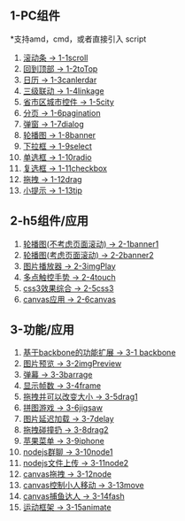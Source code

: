 <h2>1-PC组件</h2>
*支持amd，cmd，或者直接引入 script
<ol>
	<li><a href="1-1scroll">滚动条 -> 1-1scroll</a></li>
	<li><a href="">回到顶部 -> 1-2toTop</a></li>
	<li><a href="">日历 -> 1-3canlerdar</a></li>
	<li><a href="">三级联动 -> 1-4linkage</a></li>
	<li><a href="">省市区城市控件 -> 1-5city</a></li>
	<li><a href="">分页 -> 1-6pagination</a></li>
	<li><a href="">弹窗 -> 1-7dialog</a></li>
	<li><a href="">轮播图 -> 1-8banner</a></li>
	<li><a href="">下拉框 -> 1-9select</a></li>
	<li><a href="">单选框 -> 1-10radio</a></li>
	<li><a href="">复选框 -> 1-11checkbox</a></li>
	<li><a href="">拖拽 -> 1-12drag</a></li>
	<li><a href="">小提示 -> 1-13tip</a></li>
</ol>

<h2>2-h5组件/应用</h2>
<ol>
	<li><a href="">轮播图(不考虑页面滚动) -> 2-1banner1</a></li>
	<li><a href="">轮播图(考虑页面滚动) -> 2-2banner2</a></li>
	<li><a href="">图片播放器 -> 2-3imgPlay</a></li>
	<li><a href="">多点触控手势 -> 2-4touch</a></li>
	<li><a href="">css3效果综合 -> 2-5css3</a></li>
	<li><a href="">canvas应用 -> 2-6canvas</a></li>
</ol>

<h2>3-功能/应用</h2>
<ol>
	<li><a href="">基于backbone的功能扩展 -> 3-1 backbone</a></li>
	<li><a href="">图片预览 -> 3-2imgPreview</a></li>
	<li><a href="">弹幕 -> 3-3barrage</a></li>
	<li><a href="">显示帧数 -> 3-4frame</a></li>
	<li><a href="">拖拽并可以改变大小 -> 3-5drag1</a></li>
	<li><a href="">拼图游戏 -> 3-6jigsaw</a></li>
	<li><a href="">图片延迟加载 -> 3-7delay</a></li>
	<li><a href="">拖拽碰撞扔 -> 3-8drag2</a></li>
	<li><a href="">苹果菜单 -> 3-9iphone</a></li>
	<li><a href="">nodejs群聊 -> 3-10node1</a></li>
	<li><a href="">nodejs文件上传 -> 3-11node2</a></li>
	<li><a href="">canvas拖拽 -> 3-12node</a></li>
	<li><a href="">canvas控制小人移动 -> 3-13move</a></li>
	<li><a href="">canvas捕鱼达人 -> 3-14fash</a></li>
	<li><a href="">运动框架 -> 3-15animate</a></li>
</ol>



















